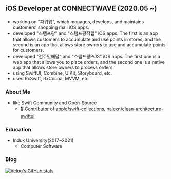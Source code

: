 ## iOS Developer at CONNECTWAVE (2020.05 ~)
- working on "파워앱", which manages, develops, and maintains customers' shopping mall iOS apps.
- developed "스탬프팡" and "스탬프팡적립" iOS apps. The first is an app that allows customers to accumulate and use points in stores, and the second is an app that allows store owners to use and accumulate points for customers.
- developed "전주맛배달" and "스탬프팡POS" iOS apps. The first one is a web app that allows you to place orders, and the second one is a native app that allows store owners to process orders.
- using SwiftUI, Combine, UIKit, Storyboard, etc.
- used RxSwift, RxCocoa, MVVM, etc.

### About Me
- like Swift Community and Open-Source
    - 🎖 Contributor of [apple/swift-collections](https://github.com/apple/swift-collections), [nalexn/clean-architecture-swiftui](https://github.com/nalexn/clean-architecture-swiftui)
### Education
- Induk University(2017~2021)
    - Computer Software

### Blog
[![Velog's GitHub stats](https://velog-readme-stats.vercel.app/api/list?name=quokka)](https://velog.io/@quokka) 
